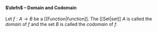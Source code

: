 #### $\defn$ – Domain and Codomain
Let $f:A\to B$ be a [[Function|function]]. The [[Set|set]] $A$ is called the *domain* of $f$ and the set $B$ is called the *codomain* of $f$.